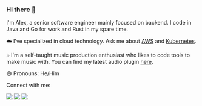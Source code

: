 ### Hi there 👋

I'm Alex, a senior software engineer mainly focused on backend. I code in Java and Go for work and Rust in my spare time.  

☁️ I've specialized in cloud technology. Ask me about [AWS](https://www.credly.com/badges/e089009d-ed19-4048-a3e3-eda4c816d7ea/public_url) and [Kubernetes](https://www.credly.com/badges/42309c07-f199-41a8-870c-db135b38bb24/public_url).

🎶 I'm a self-taught music production enthusiast who likes to code tools to make music with. You can find my latest audio plugin [here](https://pumpstation-plugin.com/).  

😄 Pronouns: He/Him

Connect with me:
<p>
<a href="https://www.alexliesenfeld.com"><img src="https://img.shields.io/badge/-Website-333333?style=flat&logo=Google-Chrome&logoColor=white"/></a>
<a href="https://linkedin.com/in/alexander-liesenfeld"><img src="https://img.shields.io/badge/-LinkedIn-0077B5?style=flat&logo=Linkedin&logoColor=white"/></a>
<a href="mailto:alexander.liesenfeld@outlook.com"><img src="https://img.shields.io/badge/-Email-D14836?style=flat&logo=mail.ru&logoColor=white"/></a>
<!--<a href="https://dev.to/alexliesenfeld"><img src="https://img.shields.io/badge/-Blog-1877F2?style=flat&logo=dev.to&logoColor=white"/></a>
<a href="https://soundcloud.com/lx47"><img src="https://img.shields.io/badge/-SoundCloud-E4405F?style=flat&logo=SoundCloud&logoColor=white"/></a>-->
</p>

